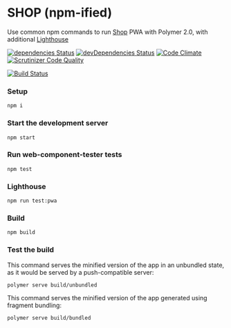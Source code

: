 # SHOP (npm-ified)

Use common npm commands to run [Shop](https://github.com/Polymer/shop) PWA with Polymer 2.0, with additional [Lighthouse](https://developers.google.com/web/tools/lighthouse/)

[![dependencies Status](https://david-dm.org/merlosy/polymer-pwa-test/status.svg)](https://david-dm.org/merlosy/polymer-pwa-test)
[![devDependencies Status](https://david-dm.org/merlosy/polymer-pwa-test/dev-status.svg)](https://david-dm.org/merlosy/polymer-pwa-test?type=dev)
[![Code Climate](https://lima.codeclimate.com/github/merlosy/polymer-pwa-test/badges/gpa.svg)](https://lima.codeclimate.com/github/merlosy/polymer-pwa-test)
[![Scrutinizer Code Quality](https://scrutinizer-ci.com/g/merlosy/polymer-pwa-test/badges/quality-score.png?b=master)](https://scrutinizer-ci.com/g/merlosy/polymer-pwa-test/?branch=master)

[![Build Status](https://travis-ci.org/merlosy/polymer-pwa-test.svg?branch=master)](https://travis-ci.org/merlosy/polymer-pwa-test)

### Setup

```
npm i
```


### Start the development server

    npm start

### Run web-component-tester tests

    npm test

### Lighthouse

    npm run test:pwa

### Build

    npm build

### Test the build

This command serves the minified version of the app in an unbundled state, as it would be served by a push-compatible server:

    polymer serve build/unbundled
    
This command serves the minified version of the app generated using fragment bundling:

    polymer serve build/bundled
